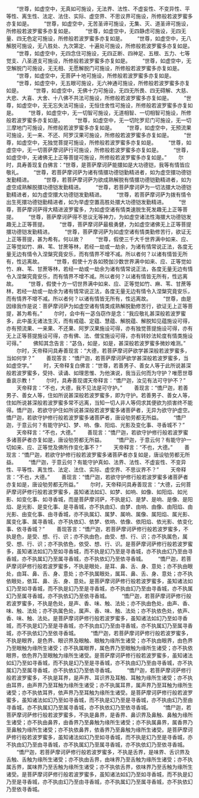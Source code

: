 <!-- { "loadSidebar": true } -->
　　“世尊，如虚空中，无真如可施设，无法界、法性、不虚妄性、不变异性、平等性、离生性、法定、法住、实际、虚空界、不思议界可施设，所修般若波罗蜜多亦复如是。
　　“世尊，如虚空中，无苦圣谛可施设，无集、灭、道圣谛可施设，所修般若波罗蜜多亦复如是。
　　“世尊，如虚空中，无四静虑可施设，无四无量、四无色定可施设，所修般若波罗蜜多亦复如是。
　　“世尊，如虚空中，无八解脱可施设，无八胜处、九次第定、十遍处可施设，所修般若波罗蜜多亦复如是。
　　“世尊，如虚空中，无四念住可施设，无四正断、四神足、五根、五力、七等觉支、八圣道支可施设，所修般若波罗蜜多亦复如是。
　　“世尊，如虚空中，无空解脱门可施设，无无相、无愿解脱门可施设，所修般若波罗蜜多亦复如是。
　　“世尊，如虚空中，无菩萨十地可施设，所修般若波罗蜜多亦复如是。
　　“世尊，如虚空中，无五眼可施设，无六神通可施设，所修般若波罗蜜多亦复如是。
　　“世尊，如虚空中，无佛十力可施设，无四无所畏、四无碍解、大慈、大悲、大喜、大舍、十八佛不共法可施设，所修般若波罗蜜多亦复如是。
　　“世尊，如虚空中，无无忘失法可施设，无恒住舍性可施设，所修般若波罗蜜多亦复如是。
　　“世尊，如虚空中，无一切智可施设，无道相智、一切相智可施设，所修般若波罗蜜多亦复如是。
　　“世尊，如虚空中，无一切陀罗尼门可施设，无一切三摩地门可施设，所修般若波罗蜜多亦复如是。
　　“世尊，如虚空中，无预流果可施设，无一来、不还、阿罗汉果可施设，所修般若波罗蜜多亦复如是。
　　“世尊，如虚空中，无独觉菩提可施设，所修般若波罗蜜多亦复如是。
　　“世尊，如虚空中，无一切菩萨摩诃萨行可施设，所修般若波罗蜜多亦复如是。
　　“世尊，如虚空中，无诸佛无上正等菩提可施设，所修般若波罗蜜多亦复如是。”
　　尔时，具寿善现复白佛言：“世尊，是菩萨摩诃萨能擐如是大功德铠，我等有情皆应敬礼。
　　“世尊，若菩萨摩诃萨为诸有情擐功德铠勤精进者，如为虚空擐功德铠发勤精进。
　　“世尊，若菩萨摩诃萨为欲成熟解脱有情擐功德铠勤精进者，如为虚空成熟解脱擐功德铠发勤精进。
　　“世尊，若菩萨摩诃萨为一切法擐大功德铠勤精进者，如为虚空擐大功德铠发勤精进。
　　“世尊，若菩萨摩诃萨为拨有情令出生死擐功德铠勤精进者，如为举虚空置高胜处擐大功德铠发勤精进。
　　“世尊，菩萨摩诃萨得大精进波罗蜜多，为如虚空诸有情类速脱生死发趣无上正等菩提。
　　“世尊，菩萨摩诃萨得不思议无等神力，为如虚空诸法性海擐大功德铠发趣无上正等菩提。
　　“世尊，菩萨摩诃萨最极勇健，为如虚空诸佛无上正等菩提擐功德铠发勤精进。
　　“世尊，菩萨摩诃萨为如虚空诸有情类勤修苦行，欲证无上正等菩提，甚为希有。何以故？
　　“世尊，假使三千大千世界满中如来、应、正等觉如竹、麻、苇、甘蔗等林，若经一劫或一劫余，为诸有情常说正法，各度无量无边有情令入涅槃究竟安乐，而有情界不增不减。所以者何？以诸有情皆无所有，性远离故。
　　“世尊，假使十方各如殑伽沙数世界满中如来、应、正等觉如竹、麻、苇、甘蔗等林，若经一劫或一劫余为诸有情常说正法，各度无量无边有情令入涅槃究竟安乐，而有情界不增不减。所以者何？以诸有情皆无所有，性远离故。
　　“世尊，假使十方一切世界满中如来、应、正等觉如竹、麻、苇、甘蔗等林，若经一劫或一劫余为诸有情常说正法，各度无量无边有情令入涅槃究竟安乐，而有情界不增不减。所以者何？以诸有情皆无所有，性远离故。
　　“世尊，由是因缘我作是说：菩萨摩诃萨为如虚空诸有情类成熟解脱勤修苦行，欲证无上正等菩提，甚为希有。”
　　尔时，会中有一苾刍窃作是念：“我应敬礼甚深般若波罗蜜多，此中虽无诸法生灭，而有戒蕴、定蕴、慧蕴、解脱蕴、解脱知见蕴施设可得，亦有预流果、一来果、不还果、阿罗汉果施设可得，亦有独觉菩提施设可得，亦有无上正等菩提施设可得，亦有佛、法、僧宝施设可得，亦有转妙法轮度有情类施设可得。”
　　佛知其念告言：“苾刍，如是，如是，甚深般若波罗蜜多微妙难测。”
　　尔时，天帝释问具寿善现言：“大德，若菩萨摩诃萨欲学甚深般若波罗蜜多，当如何学？”
　　善现答言：“憍尸迦，若菩萨摩诃萨欲学甚深般若波罗蜜多，当如虚空学。”
　　时，天帝释复白佛言：“世尊，若善男子、善女人等于此所说甚深般若波罗蜜多，受持、读诵、如理思惟、为他演说，我当云何而为守护？唯愿世尊垂哀示教！”
　　尔时，具寿善现谓天帝释言：“憍尸迦，汝见有法可守护不？”
　　天帝释言：“不也，大德，我不见法是可守护。”
　　善现言：“憍尸迦，若善男子、善女人等，住如所说甚深般若波罗蜜多，即为守护。若善男子、善女人等，住如所说甚深般若波罗蜜多常不远离，当知一切人非人等伺求其便欲为损害终不能得。憍尸迦，若欲守护住如所说甚深般若波罗蜜多诸菩萨者，无异为欲守护虚空。憍尸迦，若欲守护修行般若波罗蜜多诸菩萨者，唐设劬劳都无所益。
　　“憍尸迦，于意云何？有能守护幻、梦、响、像、阳焰、光影及变化事、寻香城不？”
　　天帝释言：“不也，大德。”
　　善现言：“憍尸迦，若欲守护修行般若波罗蜜多诸菩萨者亦复如是，唐设劬劳都无所益。
　　“憍尸迦，于意云何？有能守护一切如来、应、正等觉及佛所作变化事不？”
　　天帝释言：“不也，大德。”
　　善现言：“憍尸迦，若欲守护修行般若波罗蜜多诸菩萨者亦复如是，唐设劬劳都无所益。
　　“憍尸迦，于意云何？有能守护真如、法界、法性、不虚妄性、不变异性、平等性、离生性、法定、法住、实际、虚空界、不思议界不？”
　　天帝释言：“不也，大德。”
　　善现言：“憍尸迦，若欲守护修行般若波罗蜜多诸菩萨者亦复如是，唐设劬劳都无所益。”
　　尔时，天帝释问具寿善现言：“大德，云何菩萨摩诃萨修行般若波罗蜜多，虽知诸法如幻、如梦、如响、如像、如阳焰、如光影、如变化事、如寻香城，而是菩萨摩诃萨，不执是幻、是梦、是响、是像、是阳焰、是光影、是变化事、是寻香城，亦不执由幻、由梦、由响、由像、由阳焰、由光影、由变化事、由寻香城，亦不执属幻、属梦、属响、属像、属阳焰、属光影、属变化事、属寻香城，亦不执依幻、依梦、依响、依像、依阳焰、依光影、依变化事、依寻香城？”
　　善现答言：“憍尸迦，若菩萨摩诃萨修行般若波罗蜜多，不执是色，是受、想、行、识；亦不执由色，由受、想、行、识；亦不执属色，属受、想、行、识；亦不执依色，依受、想、行、识。是菩萨摩诃萨修行般若波罗蜜多，虽知诸法如幻乃至如寻香城，而不执是幻乃至是寻香城，亦不执由幻乃至由寻香城，亦不执属幻乃至属寻香城，亦不执依幻乃至依寻香城。
　　“憍尸迦，若菩萨摩诃萨修行般若波罗蜜多，不执是眼处，是耳、鼻、舌、身、意处；亦不执由眼处，由耳、鼻、舌、身、意处；亦不执属眼处，属耳、鼻、舌、身、意处；亦不执依眼处，依耳、鼻、舌、身、意处。是菩萨摩诃萨修行般若波罗蜜多，虽知诸法如幻乃至如寻香城，而不执是幻乃至是寻香城，亦不执由幻乃至由寻香城，亦不执属幻乃至属寻香城，亦不执依幻乃至依寻香城。
　　“憍尸迦，若菩萨摩诃萨修行般若波罗蜜多，不执是色处，是声、香、味、触、法处；亦不执由色处，由声、香、味、触、法处；亦不执属色处，属声、香、味、触、法处；亦不执依色处，依声、香、味、触、法处。是菩萨摩诃萨修行般若波罗蜜多，虽知诸法如幻乃至如寻香城，而不执是幻乃至是寻香城，亦不执由幻乃至由寻香城，亦不执属幻乃至属寻香城，亦不执依幻乃至依寻香城。
　　“憍尸迦，若菩萨摩诃萨修行般若波罗蜜多，不执是眼界，是色界、眼识界及眼触、眼触为缘所生诸受；亦不执由眼界，由色界乃至眼触为缘所生诸受；亦不执属眼界，属色界乃至眼触为缘所生诸受；亦不执依眼界，依色界乃至眼触为缘所生诸受。是菩萨摩诃萨修行般若波罗蜜多，虽知诸法如幻乃至如寻香城，而不执是幻乃至是寻香城，亦不执由幻乃至由寻香城，亦不执属幻乃至属寻香城，亦不执依幻乃至依寻香城。
　　“憍尸迦，若菩萨摩诃萨修行般若波罗蜜多，不执是耳界，是声界、耳识界及耳触、耳触为缘所生诸受；亦不执由耳界，由声界乃至耳触为缘所生诸受；亦不执属耳界，属声界乃至耳触为缘所生诸受；亦不执依耳界，依声界乃至耳触为缘所生诸受。是菩萨摩诃萨修行般若波罗蜜多，虽知诸法如幻乃至如寻香城，而不执是幻乃至是寻香城，亦不执由幻乃至由寻香城，亦不执属幻乃至属寻香城，亦不执依幻乃至依寻香城。
　　“憍尸迦，若菩萨摩诃萨修行般若波罗蜜多，不执是鼻界，是香界、鼻识界及鼻触、鼻触为缘所生诸受；亦不执由鼻界，由香界乃至鼻触为缘所生诸受；亦不执属鼻界，属香界乃至鼻触为缘所生诸受；亦不执依鼻界，依香界乃至鼻触为缘所生诸受。是菩萨摩诃萨修行般若波罗蜜多，虽知诸法如幻乃至如寻香城，而不执是幻乃至是寻香城，亦不执由幻乃至由寻香城，亦不执属幻乃至属寻香城，亦不执依幻乃至依寻香城。
　　“憍尸迦，若菩萨摩诃萨修行般若波罗蜜多，不执是舌界，是味界、舌识界及舌触、舌触为缘所生诸受；亦不执由舌界，由味界乃至舌触为缘所生诸受；亦不执属舌界，属味界乃至舌触为缘所生诸受；亦不执依舌界，依味界乃至舌触为缘所生诸受。是菩萨摩诃萨修行般若波罗蜜多，虽知诸法如幻乃至如寻香城，而不执是幻乃至是寻香城，亦不执由幻乃至由寻香城，亦不执属幻乃至属寻香城，亦不执依幻乃至依寻香城。
